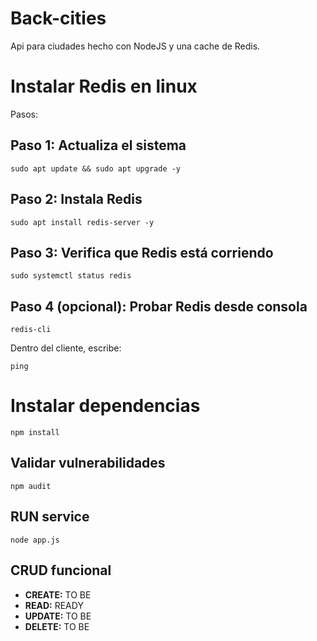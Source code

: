 # Back-cities

Api para ciudades hecho con NodeJS y una cache de Redis.

# Instalar Redis en linux
Pasos:

## Paso 1: Actualiza el sistema
```
sudo apt update && sudo apt upgrade -y
```

## Paso 2: Instala Redis
```
sudo apt install redis-server -y
```

## Paso 3: Verifica que Redis está corriendo
```
sudo systemctl status redis
```

## Paso 4 (opcional): Probar Redis desde consola
```
redis-cli
```

Dentro del cliente, escribe:
```
ping
```
# Instalar dependencias
```
npm install
```
## Validar vulnerabilidades
```
npm audit
```

## RUN service
```
node app.js
```

## CRUD funcional
- **CREATE:** TO BE
- **READ:** READY
- **UPDATE:** TO BE
- **DELETE:** TO BE